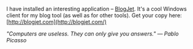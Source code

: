 I have installed an interesting application &#8211; [BlogJet](http://blogjet.com/). It's a cool Windows client for my blog tool (as well as for other tools). Get your copy here: [http://blogjet.com](http://blogjet.com/)

_"Computers are useless. They can only give you answers." &#8212; Pablo Picasso_